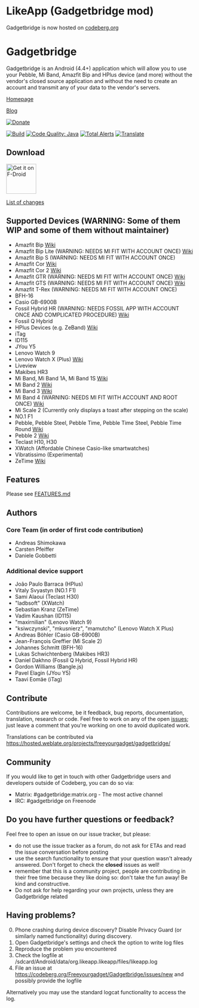 LikeApp (Gadgetbridge mod)
==========================

Gadgetbridge is now hosted on [codeberg.org](https://codeberg.org/Freeyourgadget/Gadgetbridge/)

Gadgetbridge
============

Gadgetbridge is an Android (4.4+) application which will allow you to use your
Pebble, Mi Band, Amazfit Bip and HPlus device (and more) without the vendor's closed source application
and without the need to create an account and transmit any of your data to the
vendor's servers.


[Homepage](https://gadgetbridge.org)

[Blog](https://blog.freeyourgadget.org)

[![Donate](https://liberapay.com/assets/widgets/donate.svg)](https://liberapay.com/Gadgetbridge/donate)


[![Build](https://travis-ci.org/Freeyourgadget/Gadgetbridge.svg?branch=master)](https://travis-ci.org/Freeyourgadget/Gadgetbridge)
[![Code Quality: Java](https://img.shields.io/lgtm/grade/java/g/Freeyourgadget/Gadgetbridge.svg?logo=lgtm&logoWidth=18)](https://lgtm.com/projects/g/Freeyourgadget/Gadgetbridge/context:java)
[![Total Alerts](https://img.shields.io/lgtm/alerts/g/Freeyourgadget/Gadgetbridge.svg?logo=lgtm&logoWidth=18)](https://lgtm.com/projects/g/Freeyourgadget/Gadgetbridge/alerts)
[![Translate](https://hosted.weblate.org/widgets/freeyourgadget/-/gadgetbridge/svg-badge.svg)](https://hosted.weblate.org/projects/freeyourgadget/gadgetbridge)

## Download

[<img src="https://f-droid.org/badge/get-it-on.png" alt="Get it on F-Droid" height="80">](https://f-droid.org/app/nodomain.freeyourgadget.gadgetbridge)

[List of changes](https://codeberg.org/Freeyourgadget/Gadgetbridge/src/master/CHANGELOG.md)

## Supported Devices (WARNING: Some of them WIP and some of them without maintainer)
* Amazfit Bip [Wiki](https://codeberg.org/Freeyourgadget/Gadgetbridge/wiki/Amazfit-Bip)
* Amazfit Bip Lite (WARNING: NEEDS MI FIT WITH ACCOUNT ONCE) [Wiki](https://codeberg.org/Freeyourgadget/Gadgetbridge/wiki/Amazfit-Bip-Lite)
* Amazfit Bip S (WARNING: NEEDS MI FIT WITH ACCOUNT ONCE)
* Amazfit Cor [Wiki](https://codeberg.org/Freeyourgadget/Gadgetbridge/wiki/Amazfit-Cor)
* Amazfit Cor 2 [Wiki](https://codeberg.org/Freeyourgadget/Gadgetbridge/wiki/Amazfit-Cor-2)
* Amazfit GTR (WARNING: NEEDS MI FIT WITH ACCOUNT ONCE) [Wiki](https://codeberg.org/Freeyourgadget/Gadgetbridge/wiki/Amazfit-GTR)
* Amazfit GTS (WARNING: NEEDS MI FIT WITH ACCOUNT ONCE) [Wiki](https://codeberg.org/Freeyourgadget/Gadgetbridge/wiki/Amazfit-GTS)
* Amazfit T-Rex (WARNING: NEEDS MI FIT WITH ACCOUNT ONCE)
* BFH-16
* Casio GB-6900B
* Fossil Hybrid HR (WARNING: NEEDS FOSSIL APP WITH ACCOUNT ONCE AND COMPLICATED PROCEDURE) [Wiki](https://codeberg.org/Freeyourgadget/Gadgetbridge/wiki/Fossil-Hybrid-HR)
* Fossil Q Hybrid
* HPlus Devices (e.g. ZeBand) [Wiki](https://codeberg.org/Freeyourgadget/Gadgetbridge/wiki/HPlus)
* iTag
* ID115
* JYou Y5
* Lenovo Watch 9
* Lenovo Watch X (Plus) [Wiki](https://codeberg.org/mamutcho/Gadgetbridge/wiki)
* Liveview
* Makibes HR3
* Mi Band, Mi Band 1A, Mi Band 1S [Wiki](https://codeberg.org/Freeyourgadget/Gadgetbridge/wiki/Mi-Band)
* Mi Band 2 [Wiki](https://codeberg.org/Freeyourgadget/Gadgetbridge/wiki/Mi-Band-2)
* Mi Band 3 [Wiki](https://codeberg.org/Freeyourgadget/Gadgetbridge/wiki/Mi-Band-3)
* Mi Band 4 (WARNING: NEEDS MI FIT WITH ACCOUNT AND ROOT ONCE) [Wiki](https://codeberg.org/Freeyourgadget/Gadgetbridge/wiki/Mi-Band-4)
* Mi Scale 2 (Currently only displays a toast after stepping on the scale)
* NO.1 F1
* Pebble, Pebble Steel, Pebble Time, Pebble Time Steel, Pebble Time Round [Wiki](https://codeberg.org/Freeyourgadget/Gadgetbridge/wiki/Pebble)
* Pebble 2 [Wiki](https://codeberg.org/Freeyourgadget/Gadgetbridge/wiki/Pebble)
* Teclast H10, H30
* XWatch (Affordable Chinese Casio-like smartwatches)
* Vibratissimo (Experimental)
* ZeTime [Wiki](https://codeberg.org/Freeyourgadget/Gadgetbridge/wiki/MyKronoz-ZeTime)


## Features

Please see [FEATURES.md](https://codeberg.org/Freeyourgadget/Gadgetbridge/src/master/FEATURES.md)

## Authors
### Core Team (in order of first code contribution)

* Andreas Shimokawa
* Carsten Pfeiffer
* Daniele Gobbetti

### Additional device support
* João Paulo Barraca (HPlus)
* Vitaly Svyastyn (NO.1 F1)
* Sami Alaoui (Teclast H30)
* "ladbsoft" (XWatch)
* Sebastian Kranz (ZeTime)
* Vadim Kaushan (ID115)
* "maxirnilian" (Lenovo Watch 9)
* "ksiwczynski", "mkusnierz", "mamutcho" (Lenovo Watch X Plus)
* Andreas Böhler (Casio GB-6900B)
* Jean-François Greffier (Mi Scale 2)
* Johannes Schmitt (BFH-16)
* Lukas Schwichtenberg (Makibes HR3)
* Daniel Dakhno (Fossil Q Hybrid, Fossil Hybrid HR)
* Gordon Williams (Bangle.js)
* Pavel Elagin (JYou Y5)
* Taavi Eomäe (iTag)

## Contribute

Contributions are welcome, be it feedback, bug reports, documentation, translation, research or code. Feel free to work
on any of the open [issues](https://codeberg.org/Freeyourgadget/Gadgetbridge/issues);
just leave a comment that you're working on one to avoid duplicated work.

Translations can be contributed via https://hosted.weblate.org/projects/freeyourgadget/gadgetbridge/

## Community

If you would like to get in touch with other Gadgetbridge users and developers outside of Codeberg, you can do so via:
* Matrix: #gadgetbridge:matrix.org - The most active channel
* IRC: #gadgetbridge on Freenode

## Do you have further questions or feedback?

Feel free to open an issue on our issue tracker, but please:
- do not use the issue tracker as a forum, do not ask for ETAs and read the issue conversation before posting
- use the search functionality to ensure that your question wasn't already answered. Don't forget to check the **closed** issues as well!
- remember that this is a community project, people are contributing in their free time because they like doing so: don't take the fun away! Be kind and constructive.
- Do not ask for help regarding your own projects, unless they are Gadgetbridge related

## Having problems?

0. Phone crashing during device discovery? Disable Privacy Guard (or similarly named functionality) during discovery.
1. Open Gadgetbridge's settings and check the option to write log files
2. Reproduce the problem you encountered
3. Check the logfile at /sdcard/Android/data/org.likeapp.likeapp/files/likeapp.log
4. File an issue at https://codeberg.org/Freeyourgadget/Gadgetbridge/issues/new and possibly provide the logfile

Alternatively you may use the standard logcat functionality to access the log.
